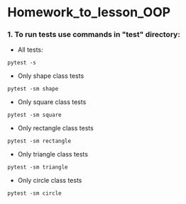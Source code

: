 # Homework_to_lesson_OOP

### 1. To run tests use commands in "test" directory:

- All tests:

`pytest -s`

- Only shape class tests

`pytest -sm shape`

- Only square class tests

`pytest -sm square`

- Only rectangle class tests

`pytest -sm rectangle`

- Only triangle class tests

`pytest -sm triangle`

- Only circle class tests

`pytest -sm circle`